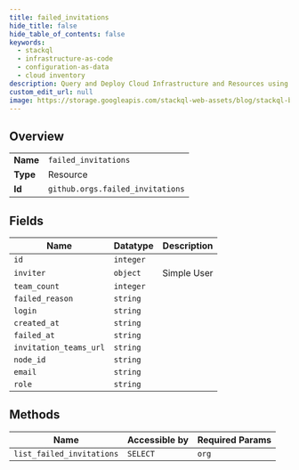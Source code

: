 ```yaml
---
title: failed_invitations
hide_title: false
hide_table_of_contents: false
keywords:
  - stackql
  - infrastructure-as-code
  - configuration-as-data
  - cloud inventory
description: Query and Deploy Cloud Infrastructure and Resources using SQL
custom_edit_url: null
image: https://storage.googleapis.com/stackql-web-assets/blog/stackql-blog-post-featured-image.png
---
```

  
    

## Overview
<table><tbody>
<tr><td><b>Name</b></td><td><code>failed_invitations</code></td></tr>
<tr><td><b>Type</b></td><td>Resource</td></tr>
<tr><td><b>Id</b></td><td><code>github.orgs.failed_invitations</code></td></tr>
</tbody></table>

## Fields
| Name | Datatype | Description |
| ---- | -------- | ----------- |
| `id` | `integer` |  |
| `inviter` | `object` | Simple User |
| `team_count` | `integer` |  |
| `failed_reason` | `string` |  |
| `login` | `string` |  |
| `created_at` | `string` |  |
| `failed_at` | `string` |  |
| `invitation_teams_url` | `string` |  |
| `node_id` | `string` |  |
| `email` | `string` |  |
| `role` | `string` |  |
## Methods
| Name | Accessible by | Required Params |
| ---- | ------------- | --------------- |
| `list_failed_invitations` | `SELECT` | `org` |
